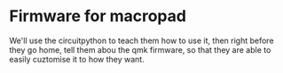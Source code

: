 # Firmware for macropad
We'll use the circuitpython to teach them how to use it, then right before they go home, tell them abou the qmk firmware, so that they are able to easily cuztomise it to how they want.
